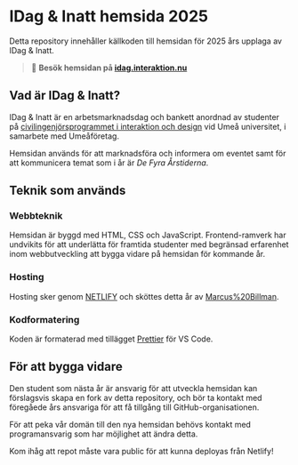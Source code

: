 # IDag & Inatt hemsida 2025

Detta repository innehåller källkoden till hemsidan för 2025 års upplaga av IDag & Inatt.

> 🔗 **Besök hemsidan på [idag.interaktion.nu](idag.interaktion.nu)**

## Vad är IDag & Inatt?

IDag & Inatt är en arbetsmarknadsdag och bankett anordnad av studenter på [civilingenjörsprogrammet i interaktion och design](https://www.umu.se/utbildning/program/civilingenjorsprogrammet-i-interaktion-och-design/) vid Umeå universitet, i samarbete med Umeåföretag.

Hemsidan används för att marknadsföra och informera om eventet samt för att kommunicera temat som i år är _De Fyra Årstiderna_.

## Teknik som används

### Webbteknik

Hemsidan är byggd med HTML, CSS och JavaScript. Frontend-ramverk har undvikits för att underlätta för framtida studenter med begränsad erfarenhet inom webbutveckling att bygga vidare på hemsidan för kommande år.

### Hosting

Hosting sker genom [NETLIFY](https://www.netlify.com) och sköttes detta år av [Marcus%20Billman](mailto:hello@marcusbillman.com).

### Kodformatering

Koden är formaterad med tillägget [Prettier](https://marketplace.visualstudio.com/items?itemName=esbenp.prettier-vscode) för VS Code.

## För att bygga vidare

Den student som nästa år är ansvarig för att utveckla hemsidan kan förslagsvis skapa en fork av detta repository, och bör ta kontakt med föregåede års ansvariga för att få tillgång till GitHub-organisationen.

För att peka vår domän till den nya hemsidan behövs kontakt med programansvarig som har möjlighet att ändra detta.

Kom ihåg att repot måste vara public för att kunna deployas från Netlify!